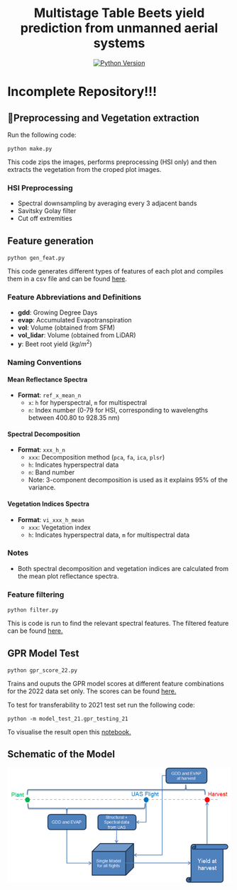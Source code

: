 <div align="center">

# Multistage Table Beets yield prediction from unmanned aerial systems

[![Python Version](https://img.shields.io/badge/python-3.11-blue.svg)](https://python.org)

</div>

# **Incomplete Repository!!!**

## 🔄**Preprocessing and Vegetation extraction**
Run the following code:
```shell
python make.py
```
This code zips the images, performs preprocessing (HSI only) and then extracts the vegetation from the croped plot images.

### **HSI Preprocessing**
* Spectral downsampling by averaging every 3 adjacent bands
* Savitsky Golay filter
* Cut off extremities

## **Feature generation**
```shell
python gen_feat.py
```
This code generates different types of features of each plot and compiles them in a csv file and can be found [here](data/preprocessed/features_21_22.csv).

### Feature Abbreviations and Definitions

- **gdd**: Growing Degree Days
- **evap**: Accumulated Evapotranspiration
- **vol**: Volume (obtained from SFM)
- **vol_lidar**: Volume (obtained from LiDAR)
- **y**: Beet root yield ($kg/m^2$)

### Naming Conventions

#### Mean Reflectance Spectra
- **Format**: `ref_x_mean_n`
  - `x`: `h` for hyperspectral, `m` for multispectral
  - `n`: Index number (0-79 for HSI, corresponding to wavelengths between 400.80 to 928.35 nm)

#### Spectral Decomposition
- **Format**: `xxx_h_n`
  - `xxx`: Decomposition method (`pca`, `fa`, `ica`, `plsr`)
  - `h`: Indicates hyperspectral data
  - `n`: Band number
  - Note: 3-component decomposition is used as it explains 95% of the variance.

#### Vegetation Indices Spectra
- **Format**: `vi_xxx_h_mean`
  - `xxx`: Vegetation index
  - `h`: Indicates hyperspectral data, `m` for multispectral data

### Notes
- Both spectral decomposition and vegetation indices are calculated from the mean plot reflectance spectra.

### **Feature filtering**
```shell
python filter.py
```
This is code is run to find the relevant spectral features. The filtered feature can be found [here.](feature_filter/filtered_features)

## **GPR Model Test**
```shell
python gpr_score_22.py
```
Trains and ouputs the GPR model scores at different feature combinations for the 2022 data set only. The scores can be found [here.](model_files/model_scores)

To test for transferability to 2021 test set run the following code:
```shell
python -m model_test_21.gpr_testing_21
```
To visualise the result open this [notebook.](model_test_21/visualising_performance.ipynb)
## Schematic of the Model
<p align="center">
  <img src="figures/model_schematic.png" alt="Schematic">
</p>